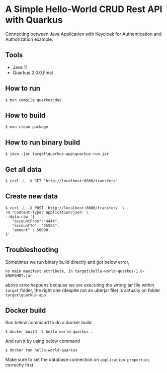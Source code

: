 # A Simple Hello-World CRUD Rest API with Quarkus 

Connecting between Java Application with Keycloak for Authentication and Authorization example. 

 ## Tools
 - Java 11
 - Quarkus 2.0.0.Final
 
## How to run
 ```
$ mvn compile quarkus:dev
 ```

## How to build
 ```
$ mvn clean package
 ```

## How to run binary build
 ```
$ java -jar target\quarkus-app\quarkus-run.jar
 ```
 
 ## Get all data
```
$ curl -L -X GET 'http://localhost:8080/transfer/'
```
 
 ## Create new data
 ```
$ curl -L -X POST 'http://localhost:8080/transfer/' \
-H 'Content-Type: application/json' \
--data-raw '{
    "accountFrom":"4444",
    "accountTo": "55555",
    "amount" : 50000
}'
```

## Troubleshooting
Sometimes we run binary build directly and got below error,
```
no main manifest attribute, in target\hello-world-quarkus-1.0-SNAPSHOT.jar
``` 

above error happens because we are executing the wrong jar file within `target` folder, the right one (despite not an uberjar file) is actually on folder `target\quarkus-app` 

## Docker build
Run below command to do a docker build 
```
$ docker build -t hello-world-quarkus .
```

And run it by using below command
```
$ docker run hello-world-quarkus
```

Make sure to set the database connection on `application.properties` correctly first.